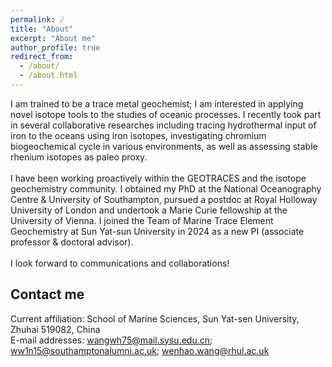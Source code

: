 ```yaml
---
permalink: /
title: "About"
excerpt: "About me"
author_profile: true
redirect_from: 
  - /about/
  - /about.html
---
```


I am trained to be a trace metal geochemist; I am interested in applying novel isotope tools to the studies of oceanic processes. I recently took part in several collaborative researches including tracing hydrothermal input of iron to the oceans using iron isotopes, investigating chromium biogeochemical cycle in various environments, as well as assessing stable rhenium isotopes as paleo proxy. 
<br>
<br>I have been working proactively within the GEOTRACES and the isotope geochemistry community. I obtained my PhD at the National Oceanography Centre & University of Southampton, pursued a postdoc at Royal Holloway University of London and undertook a Marie Curie fellowship at the University of Vienna. I joined the Team of Marine Trace Element Geochemistry at Sun Yat-sun University in 2024 as a new PI (associate professor & doctoral advisor).
<br>
<br>I look forward to communications and collaborations!

Contact me
------
Current affiliation: School of Marine Sciences, Sun Yat-sen University, Zhuhai 519082, China
<br>E-mail addresses: [wangwh75@mail.sysu.edu.cn](mailto:wangwh75@mail.sysu.edu.cn); [ww1n15@southamptonalumni.ac.uk](mailto:ww1n15@southamptonalumni.ac.uk); [wenhao.wang@rhul.ac.uk](mailto:wenhao.wang@rhul.ac.uk)
